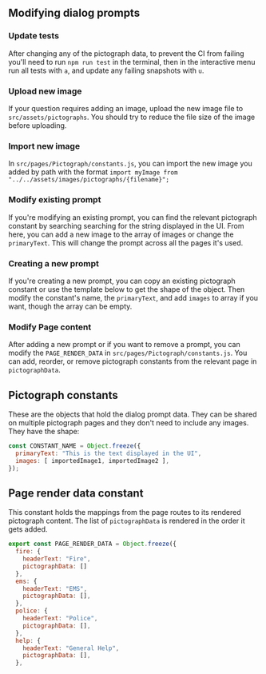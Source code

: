 ## Modifying dialog prompts

### Update tests 
After changing any of the pictograph data, to prevent the CI from failing you'll need to run `npm run test` in the terminal, then in the interactive menu run all tests with `a`, and update any failing snapshots with `u`.

### Upload new image
If your question requires adding an image, upload the new image file to `src/assets/pictographs`. You should try to reduce the file size of the image before uploading.

### Import new image
In `src/pages/Pictograph/constants.js`, you can import the new image you added by path with the format `import myImage from "../../assets/images/pictographs/{filename}";`

### Modify existing prompt
If you're modifying an existing prompt, you can find the relevant pictograph constant by searching searching for the string displayed in the UI. From here, you can add a new image to the array of images or change the `primaryText`. This will change the prompt across all the pages it's used.

### Creating a new prompt
If you're creating a new prompt, you can copy an existing pictograph constant or use the template below to get the shape of the object. Then modify the constant's name, the `primaryText`, and add `images` to  array if you want, though the array can be empty.

### Modify Page content
After adding a new prompt or if you want to remove a prompt, you can modify the `PAGE_RENDER_DATA` in `src/pages/Pictograph/constants.js`. You can add, reorder, or remove pictograph constants from the relevant page in `pictographData`.


## Pictograph constants
These are the objects that hold the dialog prompt data. They can be shared on multiple pictograph pages and they don't need to include any images. They have the shape:

```js
const CONSTANT_NAME = Object.freeze({
  primaryText: "This is the text displayed in the UI",
  images: [ importedImage1, importedImage2 ],
});
```

## Page render data constant
This constant holds the mappings from the page routes to its rendered pictograph content. The list of `pictographData` is rendered in the order it gets added.

```js
export const PAGE_RENDER_DATA = Object.freeze({
  fire: {
    headerText: "Fire",
    pictographData: []
  },
  ems: {
    headerText: "EMS",
    pictographData: [],
  },
  police: {
    headerText: "Police",
    pictographData: [],
  },
  help: {
    headerText: "General Help",
    pictographData: [],
  },
```